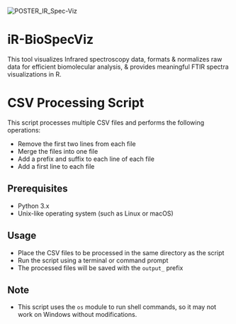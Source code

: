 ![POSTER_IR_Spec-Viz](https://user-images.githubusercontent.com/106185720/234980934-2c4c864b-677f-4ba6-8759-5ad6ae5efd3c.png)

# iR-BioSpecViz
This tool visualizes Infrared spectroscopy data, formats &amp; normalizes raw data for efficient biomolecular analysis, &amp; provides meaningful FTIR spectra visualizations in R.

# CSV Processing Script
This script processes multiple CSV files and performs the following operations:

- Remove the first two lines from each file
- Merge the files into one file
- Add a prefix and suffix to each line of each file
- Add a first line to each file

## Prerequisites
- Python 3.x
- Unix-like operating system (such as Linux or macOS)

## Usage
- Place the CSV files to be processed in the same directory as the script
- Run the script using a terminal or command prompt
- The processed files will be saved with the `output_` prefix

## Note
- This script uses the `os` module to run shell commands, so it may not work on Windows without modifications.
